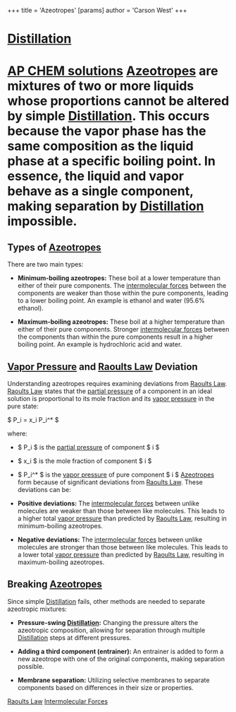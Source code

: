 +++
 title = 'Azeotropes'
[params]
	author = 'Carson West'
+++
# [Distillation](./../distillation/)
# [AP CHEM solutions](./../ap-chem-solutions/) [Azeotropes](./../azeotropes/) are mixtures of two or more liquids whose proportions cannot be altered by simple [Distillation](./../distillation/).  This occurs because the vapor phase has the same composition as the liquid phase at a specific boiling point.  In essence, the liquid and vapor behave as a single component, making separation by [Distillation](./../distillation/) impossible.

## Types of [Azeotropes](./../azeotropes/) 
There are two main types:

* **Minimum-boiling azeotropes:** These boil at a lower temperature than either of their pure components.  The [intermolecular forces](./../intermolecular-forces/) between the components are weaker than those within the pure components, leading to a lower boiling point.  An example is ethanol and water (95.6% ethanol).

* **Maximum-boiling azeotropes:** These boil at a higher temperature than either of their pure components.  Stronger [intermolecular forces](./../intermolecular-forces/) between the components than within the pure components result in a higher boiling point.  An example is hydrochloric acid and water.


## [Vapor Pressure](./../vapor-pressure/) and [Raoults Law](./../raoults-law/) Deviation

Understanding azeotropes requires examining deviations from [Raoults Law](./../raoults-law/).  [Raoults Law](./../raoults-law/) states that the [partial pressure](./../partial-pressure/) of a component in an ideal solution is proportional to its mole fraction and its [vapor pressure](./../vapor-pressure/) in the pure state:

 $ P_i = x_i P_i^* $ 

where:

*  $ P_i $  is the [partial pressure](./../partial-pressure/) of component  $ i $ 
*  $ x_i $  is the mole fraction of component  $ i $ 
*  $ P_i^* $  is the [vapor pressure](./../vapor-pressure/) of pure component  $ i $ 
 [Azeotropes](./../azeotropes/) form because of significant deviations from [Raoults Law](./../raoults-law/).  These deviations can be:

* **Positive deviations:**  The [intermolecular forces](./../intermolecular-forces/) between unlike molecules are weaker than those between like molecules.  This leads to a higher total [vapor pressure](./../vapor-pressure/) than predicted by [Raoults Law](./../raoults-law/), resulting in minimum-boiling azeotropes.

* **Negative deviations:** The [intermolecular forces](./../intermolecular-forces/) between unlike molecules are stronger than those between like molecules. This leads to a lower total [vapor pressure](./../vapor-pressure/) than predicted by [Raoults Law](./../raoults-law/), resulting in maximum-boiling azeotropes.


## Breaking [Azeotropes](./../azeotropes/) 
Since simple [Distillation](./../distillation/) fails, other methods are needed to separate azeotropic mixtures:

* **Pressure-swing [Distillation](./../distillation/):** Changing the pressure alters the azeotropic composition, allowing for separation through multiple [Distillation](./../distillation/) steps at different pressures.

* **Adding a third component (entrainer):** An entrainer is added to form a new azeotrope with one of the original components, making separation possible.

* **Membrane separation:**  Utilizing selective membranes to separate components based on differences in their size or properties.


[Raoults Law](./../raoults-law/)  [Intermolecular Forces](./../intermolecular-forces/)